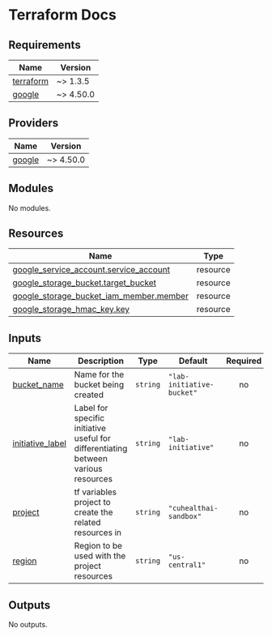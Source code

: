 # Terraform Docs

<!-- BEGINNING OF PRE-COMMIT-TERRAFORM DOCS HOOK -->
## Requirements

| Name | Version |
|------|---------|
| <a name="requirement_terraform"></a> [terraform](#requirement\_terraform) | ~> 1.3.5 |
| <a name="requirement_google"></a> [google](#requirement\_google) | ~> 4.50.0 |

## Providers

| Name | Version |
|------|---------|
| <a name="provider_google"></a> [google](#provider\_google) | ~> 4.50.0 |

## Modules

No modules.

## Resources

| Name | Type |
|------|------|
| [google_service_account.service_account](https://registry.terraform.io/providers/hashicorp/google/latest/docs/resources/service_account) | resource |
| [google_storage_bucket.target_bucket](https://registry.terraform.io/providers/hashicorp/google/latest/docs/resources/storage_bucket) | resource |
| [google_storage_bucket_iam_member.member](https://registry.terraform.io/providers/hashicorp/google/latest/docs/resources/storage_bucket_iam_member) | resource |
| [google_storage_hmac_key.key](https://registry.terraform.io/providers/hashicorp/google/latest/docs/resources/storage_hmac_key) | resource |

## Inputs

| Name | Description | Type | Default | Required |
|------|-------------|------|---------|:--------:|
| <a name="input_bucket_name"></a> [bucket\_name](#input\_bucket\_name) | Name for the bucket being created | `string` | `"lab-initiative-bucket"` | no |
| <a name="input_initiative_label"></a> [initiative\_label](#input\_initiative\_label) | Label for specific initiative useful for differentiating between various resources | `string` | `"lab-initiative"` | no |
| <a name="input_project"></a> [project](#input\_project) | tf variables project to create the related resources in | `string` | `"cuhealthai-sandbox"` | no |
| <a name="input_region"></a> [region](#input\_region) | Region to be used with the project resources | `string` | `"us-central1"` | no |

## Outputs

No outputs.
<!-- END OF PRE-COMMIT-TERRAFORM DOCS HOOK -->
